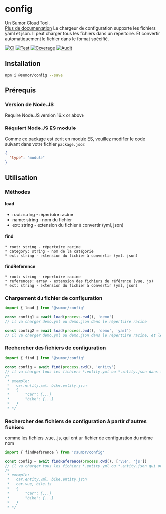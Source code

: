 # config

Un [Sumor Cloud](https://sumor.cloud) Tool.  
[Plus de documentation](https://sumor.cloud)
Le chargeur de configuration supporte les fichiers yaml et json. Il peut charger tous les fichiers dans un répertoire.
Et convertir automatiquement le fichier dans le format spécifié.

[![CI](https://github.com/sumor-cloud/config/actions/workflows/ci.yml/badge.svg)](https://github.com/sumor-cloud/config/actions/workflows/ci.yml)
[![Test](https://github.com/sumor-cloud/config/actions/workflows/ut.yml/badge.svg)](https://github.com/sumor-cloud/config/actions/workflows/ut.yml)
[![Coverage](https://github.com/sumor-cloud/config/actions/workflows/coverage.yml/badge.svg)](https://github.com/sumor-cloud/config/actions/workflows/coverage.yml)
[![Audit](https://github.com/sumor-cloud/config/actions/workflows/audit.yml/badge.svg)](https://github.com/sumor-cloud/config/actions/workflows/audit.yml)

## Installation

```bash
npm i @sumor/config --save
```

## Prérequis

### Version de Node.JS

Require Node.JS version 16.x or above

### Réquiert Node.JS ES module

Comme ce package est écrit en module ES,
veuillez modifier le code suivant dans votre fichier `package.json`:

```json
{
  "type": "module"
}
```

## Utilisation

### Méthodes

#### load

- root: string - répertoire racine
- name: string - nom du fichier
- ext: string - extension du fichier à convertir (yml, json)

#### find

    * root: string - répertoire racine
    * category: string - nom de la catégorie
    * ext: string - extension du fichier à convertir (yml, json)

#### findReference

    * root: string - répertoire racine
    * references: array - extension des fichiers de référence (vue, js)
    * ext: string - extension du fichier à convertir (yml, json)

### Chargement du fichier de configuration

```javascript
import { load } from '@sumor/config'

const config1 = await load(process.cwd(), 'demo')
// il va charger demo.yml ou demo.json dans le répertoire racine

const config2 = await load(process.cwd(), 'demo', 'yaml')
// il va charger demo.yml ou demo.json dans le répertoire racine, et le convertir en fichier au format yaml
```

### Rechercher des fichiers de configuration

```javascript
import { find } from '@sumor/config'

const config = await find(process.cwd(), 'entity')
// il va charger tous les fichiers *.entity.yml ou *.entity.json dans le répertoire racine
/*
 * exemple:
 *   car.entity.yml, bike.entity.json
 *   {
 *       "car": {...}
 *       "bike": {...}
 *   }
 * */
```

### Rechercher des fichiers de configuration à partir d'autres fichiers

comme les fichiers .vue, .js, qui ont un fichier de configuration du même nom

```javascript
import { findReference } from '@sumor/config'

const config = await findReference(process.cwd(), ['vue', 'js'])
// il va charger tous les fichiers *.entity.yml ou *.entity.json qui ont le même nom que *.vue ou *.js dans le répertoire racine
/*
 * exemple:
 *   car.entity.yml, bike.entity.json
 *   car.vue, bike.js
 *   {
 *       "car": {...}
 *       "bike": {...}
 *   }
 * */
```
